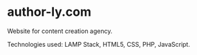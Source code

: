 # author-ly.com
Website for content creation agency. 

Technologies used: LAMP Stack, HTML5, CSS, PHP, JavaScript.
